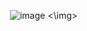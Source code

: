 <img> ![image](https://github.com/user-attachments/assets/8d0acfac-dd69-4557-ac5a-e5745bb676d1) <\img>
